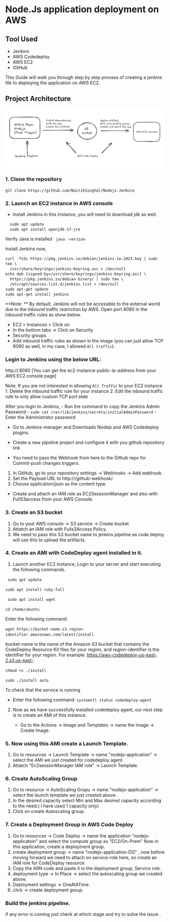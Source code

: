 
# Node.Js application deployment on AWS 
## Tool Used 
- Jenkins
- AWS Codedeploy
- AWS EC2
- GitHub

This Guide will walk you through step by step process of creating a jenkins file to deploying the application on AWS EC2.

## Project Architecture
![Architecture Diagram](./CICD.png)


### 1. Clone the repository

```
git clone https://github.com/NaitikSinghal/Nodejs-Jenkins
```
### 2. Launch an EC2 instance in AWS console

- Install Jenkins in this instance, you will need to download jdk as well.
```
  sudo apt update
  sudo apt install openjdk-17-jre
```
Verify Java is installed
``` java -version```

Install Jenkins now, 
```
curl -fsSL https://pkg.jenkins.io/debian/jenkins.io-2023.key | sudo tee \
  /usr/share/keyrings/jenkins-keyring.asc > /dev/null
echo deb [signed-by=/usr/share/keyrings/jenkins-keyring.asc] \
  https://pkg.jenkins.io/debian binary/ | sudo tee \
  /etc/apt/sources.list.d/jenkins.list > /dev/null
sudo apt-get update
sudo apt-get install jenkins
```


**Note: ** By default, Jenkins will not be accessible to the external world due to the inbound traffic restriction by AWS. Open port 8080 in the inbound traffic rules as show below.

- EC2 > Instances > Click on <Instance-ID>
- In the bottom tabs -> Click on Security
- Security groups
- Add inbound traffic rules as shown in the image (you can just allow TCP 8080 as well, in my case, I allowed `All traffic`).

### Login to Jenkins using the below URL:

http://<ec2-instance-public-ip-address>:8080    [You can get the ec2-instance-public-ip-address from your AWS EC2 console page]

Note: If you are not interested in allowing `All Traffic` to your EC2 instance
      1. Delete the inbound traffic rule for your instance
      2. Edit the inbound traffic rule to only allow custom TCP port `8080`
  
After you login to Jenkins, 
      - Run the command to copy the Jenkins Admin Password - `sudo cat /var/lib/jenkins/secrets/initialAdminPassword`
      - Enter the Administrator password

- Go to Jenkins-manager and Downloads Nodejs and AWS Codedeploy plugins.
  
- Create a new pipeline project and configure it with you github repository link
  
- You need to pass the Webhook from here to the Github repo for Commit-push changes triggers.
1. In GitHub, go to your repository settings → Webhooks → Add webhook.
2. Set the Payload URL to http://<your-jenkins-server-url>/github-webhook/.
3. Choose application/json as the content type.
   
- Create and attach an IAM role as EC2SesssionManager and also with FullS3access from your AWS Console.

### 3. Create an S3 bucket 

1. Go to yout AWS console -> S3 service -> Create bucket
2. Attatch an IAM role with Fulls3Access Policy.
3. We need to pass this S3 bucket name to jenkins pipeline as code deploy will use this to upload the artifacts.

### 4. Create an AMI with CodeDeploy agent installed in it.

1. Launch another EC2 instance, Login to your server and start executing the following commands.
   
  ``` sudo apt update```

  ``` sudo apt install ruby-full ```

  ``` sudo apt install wget```

  ```cd /home/ubuntu```

 Enter the following command:

  ```wget https://bucket-name.s3.region-identifier.amazonaws.com/latest/install```
  
 bucket-name is the name of the Amazon S3 bucket that contains the CodeDeploy Resource Kit files for your region, and region-identifier is the identifier for your region.
 For example:
 https://aws-codedeploy-us-east-2.s3.us-east-

 ```chmod +x ./install```
 
 ```sudo ./install auto```
 
To check that the service is running

- Enter the following command:
```systemctl status codedeploy-agent```

2. Now as we have successfully installed codedeploy agent, our next step is to create an AMI of this instance.

   - Go to the Actions -> Image and Templates -> name the image -> Create Image.

### 5. Now using this AMI create a Launch Template. 

1. Go to resources -> Launch Template -> name "nodejs-application" -> select the AMI we just created for codedeploy agent.
2. Attatch "Ec2sessionManager IAM role" -> Launch Template.

### 6. Create AutoScaling Group 

1. Go to resource -> AutoScaling Gropu -> name "nodejs-application" -> select the launch template we just created above.
2. In the desired capacity select Min and Max desired capacity according to the need.( I have used 1 capacity only) 
3. Click on create Autoscaling group.

### 7. Create a Deployment Group in AWS Code Deploy

1. Go to resources -> Code Deploy -> name the application "nodejs-applicatoin" and select the compute group as "EC2/On-Prem"
   Now in this application, create a deployment group.
2. create deployment group -> name "nodejs-application-DG" ,
   now before moving forward we need to attach on service-role here, so create an IAM role for CodeDeploy resource
3. Copy the ARN code and paste it in the deployment group, Service role.
4. deployment type -> In Place -> select the autoscaling group we created above.
5. Deployment settings -> OneAtATime.
6. click -> create deployment group.

### Build the jenkins pipeline.
if any error is coming just check at which stage and try to solve the issue . 
